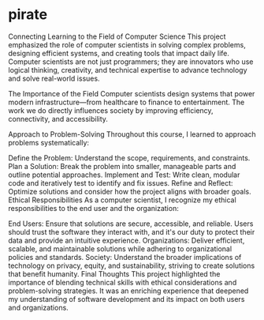 # pirate
Connecting Learning to the Field of Computer Science
This project emphasized the role of computer scientists in solving complex problems, designing efficient systems, and creating tools that impact daily life. Computer scientists are not just programmers; they are innovators who use logical thinking, creativity, and technical expertise to advance technology and solve real-world issues.

The Importance of the Field
Computer scientists design systems that power modern infrastructure—from healthcare to finance to entertainment. The work we do directly influences society by improving efficiency, connectivity, and accessibility.

Approach to Problem-Solving
Throughout this course, I learned to approach problems systematically:

Define the Problem: Understand the scope, requirements, and constraints.
Plan a Solution: Break the problem into smaller, manageable parts and outline potential approaches.
Implement and Test: Write clean, modular code and iteratively test to identify and fix issues.
Refine and Reflect: Optimize solutions and consider how the project aligns with broader goals.
Ethical Responsibilities
As a computer scientist, I recognize my ethical responsibilities to the end user and the organization:

End Users: Ensure that solutions are secure, accessible, and reliable. Users should trust the software they interact with, and it's our duty to protect their data and provide an intuitive experience.
Organizations: Deliver efficient, scalable, and maintainable solutions while adhering to organizational policies and standards.
Society: Understand the broader implications of technology on privacy, equity, and sustainability, striving to create solutions that benefit humanity.
Final Thoughts
This project highlighted the importance of blending technical skills with ethical considerations and problem-solving strategies. It was an enriching experience that deepened my understanding of software development and its impact on both users and organizations.
